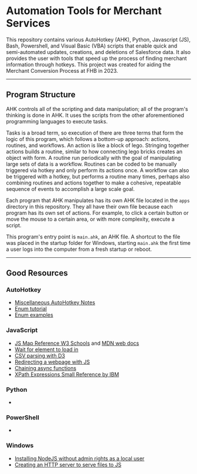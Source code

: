 # Automation Tools for Merchant Services

This repository contains various AutoHotkey (AHK), Python, Javascript (JS), Bash, Powershell, and Visual Basic (VBA) scripts that enable quick and semi-automated updates, creations, and deletions of Salesforce data. It also provides the user with tools that speed up the process of finding merchant information through hotkeys. This project was created for aiding the Merchant Conversion Process at FHB in 2023.

---

## Program Structure

AHK controls all of the scripting and data manipulation; all of the program's thinking is done in AHK. It uses the scripts from the other aforementioned programming languages to execute tasks.

Tasks is a broad term, so execution of there are three terms that form the logic of this program, which follows a bottom-up approach: actions, routines, and workflows. An action is like a block of lego. Stringing together actions builds a routine, similar to how connecting lego bricks creates an object with form. A routine run periodically with the goal of manipulating large sets of data is a workflow. Routines can be coded to be manually triggered via hotkey and only perform its actions once. A workflow can also be triggered with a hotkey, but performs a routine many times, perhaps also combining routines and actions together to make a cohesive, repeatable sequence of events to accomplish a large scale goal. 

Each program that AHK manipulates has its own AHK file located in the ```apps``` directory in this repository. They all have their own file because each program has its own set of actions. For example, to click a certain button or move the mouse to a certain area, or with more complexity, execute a script.

This program's entry point is ```main.ahk```, an AHK file. A shortcut to the file was placed in the startup folder for Windows, starting ```main.ahk``` the first time a user logs into the computer from a fresh startup or reboot.

---

## Good Resources

### AutoHotkey

- [Miscellaneous AutoHotkey Notes](https://renenyffenegger.ch/notes/tools/autohotkey/index)
- [Enum tutorial](https://www.autohotkey.com/boards/viewtopic.php?t=88725)
- [Enum examples](https://github.com/ahk-v2-kb/internals/blob/master/Enumerator/04_Enumerator_Collection.ahk)

### JavaScript

- [JS Map Reference W3 Schools](https://www.w3schools.com/js/js_object_maps.asp) and [MDN web docs](https://developer.mozilla.org/en-US/docs/Web/JavaScript/Reference/Global_Objects/Map)
- [Wait for element to load in](https://stackoverflow.com/a/61511955/20087581)
- [CSV parsing with D3](https://jwood206.medium.com/csv-file-parsing-with-d3-db37a8ab1111)
- [Redirecting a webpage with JS](https://www.w3schools.com/howto/howto_js_redirect_webpage.asp)
- [Chaining async functions](https://stackoverflow.com/questions/38644754/chain-async-functions)
- [XPath Expressions Small Reference by IBM](https://www.ibm.com/docs/en/psfa/7.2.1?topic=functions-xpath-expressions)

### Python

-

### PowerShell

-

### Windows

- [Installing NodeJS without admin rights as a local user](https://stackoverflow.com/questions/37029089/how-to-install-nodejs-lts-on-windows-as-a-local-user-without-admin-rights)
- [Creating an HTTP server to serve files to JS](https://stackoverflow.com/questions/39007243/cannot-open-local-file-chrome-not-allowed-to-load-local-resource)